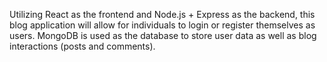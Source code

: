 Utilizing React as the frontend and Node.js + Express as the backend, this blog application will allow for individuals to login or register themselves as users. MongoDB is used as the database to store user data as well as blog interactions (posts and comments).
